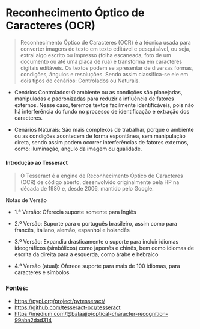 # Reconhecimento Óptico de Caracteres (OCR)

> Reconhecimento Óptico de Caracteres (OCR) é a técnica usada para converter imagens de texto em texto editável e pesquisável, ou seja, extrai algo escrito ou impresso (folha escaneada, foto de um documento ou até uma placa de rua) e transforma em caracteres digitais editáveis. Os textos podem se apresentar de diversas formas, condições, ângulos e resoluções. Sendo assim classifica-se ele em dois tipos de cenários: Controlados ou Naturais.

- Cenários Controlados: O ambiente ou as condições são planejadas, manipuladas e padronizadas para reduzir a influência de fatores externos. Nesse caso, teremos textos facilmente identificáveis, pois não há interferência do fundo no processo de identificação e extração dos caracteres.

- Cenários Naturais: São mais complexos de trabalhar, porque o ambiente ou as condições acontecem de forma espontânea, sem manipulação direta, sendo assim podem ocorrer interferências de fatores externos, como: iluminação, angulo da imagem ou qualidade.

#### Introdução ao Tesseract

> O Tesseract é a engine de Reconhecimento Óptico de Caracteres (OCR) de código aberto, desenvolvido originalmente pela HP na década de 1980 e, desde 2006, mantido pelo Google.

Notas de Versão 
- 1.º Versão: Oferecia suporte somente para Inglês

- 2.º Versão: Suporte para o português brasileiro, assim como para francês, italiano, alemão, espanhol e holandês

- 3.º Versão: Expandiu drasticamente o suporte para incluir idiomas ideográficos (simbólicos) como japonês e chinês, bem como idiomas de escrita da direita para a esquerda, como árabe e hebraico

- 4.º Versão (atual): Oferece suporte para mais de 100 idiomas, para caracteres e símbolos





### Fontes:
- https://pypi.org/project/pytesseract/ 
- https://github.com/tesseract-ocr/tesseract
- https://medium.com/@balaajip/optical-character-recognition-99aba2dad314
